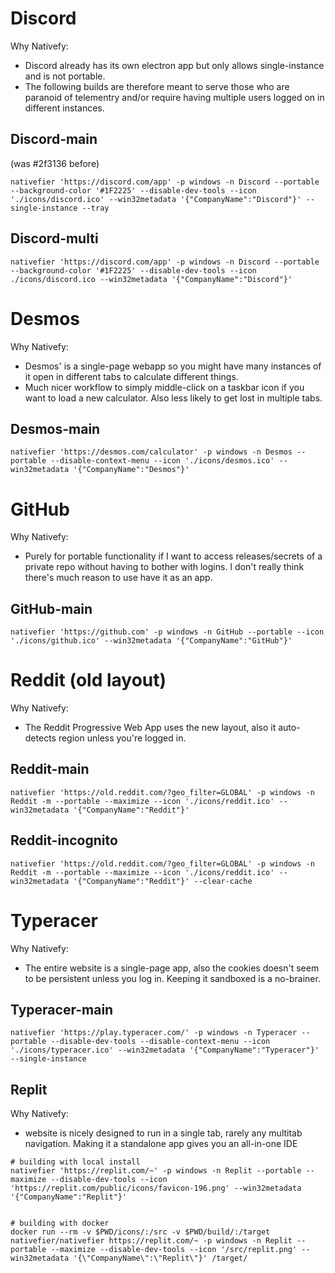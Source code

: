 # Discord

Why Nativefy: 

* Discord already has its own electron app but only allows single-instance and is not portable. 
* The following builds are therefore meant to serve those who are paranoid of telementry and/or require having multiple users logged on in different instances.

## Discord-main

(was #2f3136 before)

```
nativefier 'https://discord.com/app' -p windows -n Discord --portable --background-color '#1F2225' --disable-dev-tools --icon './icons/discord.ico' --win32metadata '{"CompanyName":"Discord"}' --single-instance --tray
```
## Discord-multi

```
nativefier 'https://discord.com/app' -p windows -n Discord --portable --background-color '#1F2225' --disable-dev-tools --icon ./icons/discord.ico --win32metadata '{"CompanyName":"Discord"}'
```

# Desmos 

Why Nativefy:
* Desmos' is a single-page webapp so you might have many instances of it open in different tabs to calculate different things. 
* Much nicer workflow to simply middle-click on a taskbar icon if you want to load a new calculator. Also less likely to get lost in multiple tabs.

## Desmos-main

```
nativefier 'https://desmos.com/calculator' -p windows -n Desmos --portable --disable-context-menu --icon './icons/desmos.ico' --win32metadata '{"CompanyName":"Desmos"}' 
```

# GitHub

Why Nativefy:
* Purely for portable functionality if I want to access releases/secrets of a private repo without having to bother with logins. I don't really think there's much reason to use have it as an app.

## GitHub-main
```
nativefier 'https://github.com' -p windows -n GitHub --portable --icon './icons/github.ico' --win32metadata '{"CompanyName":"GitHub"}'
```

# Reddit (old layout)

Why Nativefy:
* The Reddit Progressive Web App uses the new layout, also it auto-detects region unless you're logged in.

## Reddit-main
```
nativefier 'https://old.reddit.com/?geo_filter=GLOBAL' -p windows -n Reddit -m --portable --maximize --icon './icons/reddit.ico' --win32metadata '{"CompanyName":"Reddit"}'
```

## Reddit-incognito
```
nativefier 'https://old.reddit.com/?geo_filter=GLOBAL' -p windows -n Reddit -m --portable --maximize --icon './icons/reddit.ico' --win32metadata '{"CompanyName":"Reddit"}' --clear-cache
```

# Typeracer

Why Nativefy:
* The entire website is a single-page app, also the cookies doesn't seem to be persistent unless you log in. Keeping it sandboxed is a no-brainer.

## Typeracer-main

```
nativefier 'https://play.typeracer.com/' -p windows -n Typeracer --portable --disable-dev-tools --disable-context-menu --icon './icons/typeracer.ico' --win32metadata '{"CompanyName":"Typeracer"}' --single-instance
```

## Replit

Why Nativefy:
* website is nicely designed to run in a single tab, rarely any multitab navigation. Making it a standalone app gives you an all-in-one IDE

```
# building with local install
nativefier 'https://replit.com/~' -p windows -n Replit --portable --maximize --disable-dev-tools --icon 'https://replit.com/public/icons/favicon-196.png' --win32metadata '{"CompanyName":"Replit"}'


# building with docker
docker run --rm -v $PWD/icons/:/src -v $PWD/build/:/target nativefier/nativefier https://replit.com/~ -p windows -n Replit --portable --maximize --disable-dev-tools --icon '/src/replit.png' --win32metadata '{\"CompanyName\":\"Replit\"}' /target/
```
